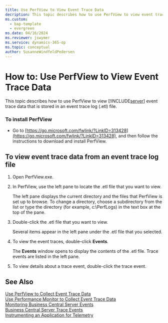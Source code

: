 ```yaml
---
title: Use PerfView to View Event Trace Data
decription: This topic describes how to use PerfView to view event trace data that is stored in an event trace log \(.etl\) file.  
ms.custom:
  - bap-template
  - evergreen
ms.date: 04/16/2024
ms.reviewer: jswymer
ms.service: dynamics-365-op
ms.topic: conceptual
author: SusanneWindfeldPedersen
---
```

# How to: Use PerfView to View Event Trace Data

This topic describes how to use PerfView to view [!INCLUDE[server](../developer/includes/server.md)] event trace data that is stored in an event trace log \(.etl\) file.  
  
### To install PerfView  
  
-   Go to [https://go.microsoft.com/fwlink/?LinkID=313428](https://go.microsoft.com/fwlink/?LinkID=313428), and then follow the instructions to download and install PerfView.  
  
##  <a name="ViewDataPerfView"></a> To view event trace data from an event trace log file  
  
1.  Open PerfView.exe.  
  
2.  In PerfView, use the left pane to locate the .etl file that you want to view.  
  
     The left pane displays the current directory and the files that PerfView is set up to browse. To change a directory, choose a subdirectory from the list or type the directory \(for example, c:\\PerfLogs\) in the text box at the top of the pane.  
  
3.  Double-click the .etl file that you want to view.  
  
     Several items appear in the left pane under the .etl file that you selected.  
  
4.  To view the event traces, double-click **Events**.  
  
     The **Events** window opens to display the contents of the .etl file. Trace events are listed in the left pane.  
  
5.  To view details about a trace event, double-click the trace event.  
  
## See Also  
 [Use PerfView to Collect Event Trace Data](monitor-use-perfview-collect-event-trace-data.md)   
 [Use Performance Monitor to Collect Event Trace Data](monitor-use-performance-monitor-collect-event-trace-data.md)   
 [Monitoring Business Central Server Events](monitor-server-events.md)   
 [Business Central Server Trace Events](server-trace-events.md)  
 [Instrumenting an Application for Telemetry](../developer/devenv-instrument-application-for-telemetry.md)    